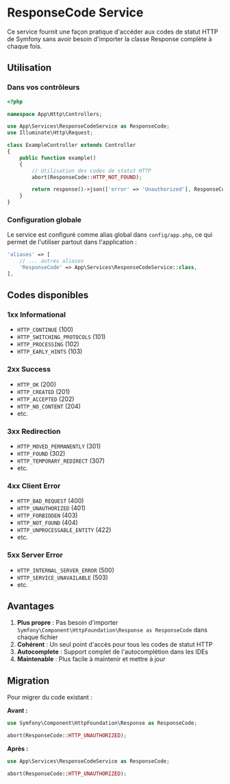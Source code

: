 # ResponseCode Service

Ce service fournit une façon pratique d'accéder aux codes de statut HTTP de Symfony sans avoir besoin d'importer la classe Response complète à chaque fois.

## Utilisation

### Dans vos contrôleurs

```php
<?php

namespace App\Http\Controllers;

use App\Services\ResponseCodeService as ResponseCode;
use Illuminate\Http\Request;

class ExampleController extends Controller
{
    public function example()
    {
        // Utilisation des codes de statut HTTP
        abort(ResponseCode::HTTP_NOT_FOUND);

        return response()->json(['error' => 'Unauthorized'], ResponseCode::HTTP_UNAUTHORIZED);
    }
}
```

### Configuration globale

Le service est configuré comme alias global dans `config/app.php`, ce qui permet de l'utiliser partout dans l'application :

```php
'aliases' => [
    // ... autres aliases
    'ResponseCode' => App\Services\ResponseCodeService::class,
],
```

## Codes disponibles

### 1xx Informational
- `HTTP_CONTINUE` (100)
- `HTTP_SWITCHING_PROTOCOLS` (101)
- `HTTP_PROCESSING` (102)
- `HTTP_EARLY_HINTS` (103)

### 2xx Success
- `HTTP_OK` (200)
- `HTTP_CREATED` (201)
- `HTTP_ACCEPTED` (202)
- `HTTP_NO_CONTENT` (204)
- etc.

### 3xx Redirection
- `HTTP_MOVED_PERMANENTLY` (301)
- `HTTP_FOUND` (302)
- `HTTP_TEMPORARY_REDIRECT` (307)
- etc.

### 4xx Client Error
- `HTTP_BAD_REQUEST` (400)
- `HTTP_UNAUTHORIZED` (401)
- `HTTP_FORBIDDEN` (403)
- `HTTP_NOT_FOUND` (404)
- `HTTP_UNPROCESSABLE_ENTITY` (422)
- etc.

### 5xx Server Error
- `HTTP_INTERNAL_SERVER_ERROR` (500)
- `HTTP_SERVICE_UNAVAILABLE` (503)
- etc.

## Avantages

1. **Plus propre** : Pas besoin d'importer `Symfony\Component\HttpFoundation\Response as ResponseCode` dans chaque fichier
2. **Cohérent** : Un seul point d'accès pour tous les codes de statut HTTP
3. **Autocomplete** : Support complet de l'autocomplétion dans les IDEs
4. **Maintenable** : Plus facile à maintenir et mettre à jour

## Migration

Pour migrer du code existant :

**Avant :**
```php
use Symfony\Component\HttpFoundation\Response as ResponseCode;

abort(ResponseCode::HTTP_UNAUTHORIZED);
```

**Après :**
```php
use App\Services\ResponseCodeService as ResponseCode;

abort(ResponseCode::HTTP_UNAUTHORIZED);
```
